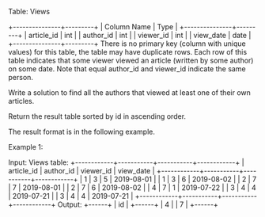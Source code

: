 Table: Views

+---------------+---------+
| Column Name | Type |
+---------------+---------+
| article_id | int |
| author_id | int |
| viewer_id | int |
| view_date | date |
+---------------+---------+
There is no primary key (column with unique values) for this table, the table may have duplicate rows.
Each row of this table indicates that some viewer viewed an article (written by some author) on some date.
Note that equal author_id and viewer_id indicate the same person.

Write a solution to find all the authors that viewed at least one of their own articles.

Return the result table sorted by id in ascending order.

The result format is in the following example.

Example 1:

Input:
Views table:
+------------+-----------+-----------+------------+
| article_id | author_id | viewer_id | view_date |
+------------+-----------+-----------+------------+
| 1 | 3 | 5 | 2019-08-01 |
| 1 | 3 | 6 | 2019-08-02 |
| 2 | 7 | 7 | 2019-08-01 |
| 2 | 7 | 6 | 2019-08-02 |
| 4 | 7 | 1 | 2019-07-22 |
| 3 | 4 | 4 | 2019-07-21 |
| 3 | 4 | 4 | 2019-07-21 |
+------------+-----------+-----------+------------+
Output:
+------+
| id |
+------+
| 4 |
| 7 |
+------+
